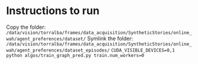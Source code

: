 # Instructions to run
Copy the folder: `/data/vision/torralba/frames/data_acquisition/SyntheticStories/online_wah/agent_preferences/dataset/`
Symlink the folder: `/data/vision/torralba/frames/data_acquisition/SyntheticStories/online_wah/agent_preferences/dataset_episodes/`
```CUDA_VISIBLE_DEVICES=0,1 python algos/train_graph_pred.py train.num_workers=0```
